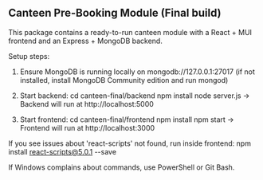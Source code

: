 Canteen Pre-Booking Module (Final build)
----------------------------------------

This package contains a ready-to-run canteen module with a React + MUI frontend and an Express + MongoDB backend.

Setup steps:

1) Ensure MongoDB is running locally on mongodb://127.0.0.1:27017
   (if not installed, install MongoDB Community edition and run mongod)

2) Start backend:
   cd canteen-final/backend
   npm install
   node server.js
   -> Backend will run at http://localhost:5000

3) Start frontend:
   cd canteen-final/frontend
   npm install
   npm start
   -> Frontend will run at http://localhost:3000

If you see issues about 'react-scripts' not found, run inside frontend:
   npm install react-scripts@5.0.1 --save

If Windows complains about commands, use PowerShell or Git Bash.
